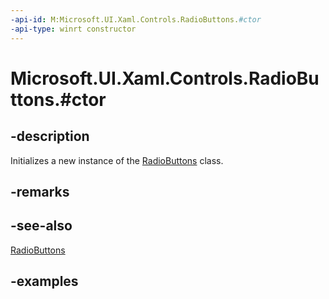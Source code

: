 ```yaml
---
-api-id: M:Microsoft.UI.Xaml.Controls.RadioButtons.#ctor
-api-type: winrt constructor
---
```


# Microsoft.UI.Xaml.Controls.RadioButtons.#ctor

<!--
public RadioButtons ();
-->

## -description

Initializes a new instance of the [RadioButtons](radiobuttons.md) class.

## -remarks

## -see-also

[RadioButtons](radiobuttons.md)

## -examples

